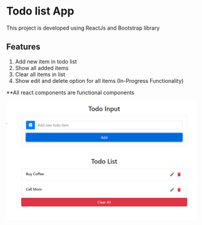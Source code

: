 # Todo list App

This project is developed using ReactJs and Bootstrap library

## Features

1. Add new item in todo list
2. Show all added items
3. Clear all items in list
4. Show edit and delete option for all items (In-Progress Functionality)

**All react components are functional components

![Image of todo app](public\CurrentTodoApp.PNG)
